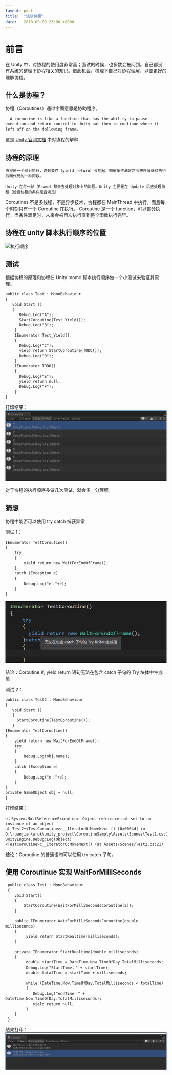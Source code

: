 ```yaml
---
layout: post
title:  "浅谈协程"
date:   2018-09-09 23:00 +0800
---
```


# 前言

在 Unity 中，对协程的使用度非常高；面试的时候，也多数会被问到。自己都没有系统的整理下协程相关的知识。借此机会，梳理下自己对协程理解，以便更好的理解协程。

## 什么是协程？

协程（Coroutines）通过字面意思是协助程序。

      A coroutine is like a function that has the ability to pause execution and return control to Unity but then to continue where it left off on the following frame。

 这是 [Unity 官网文档](https://docs.unity3d.com/Manual/Coroutines.html) 中对协程的解释.

## 协程的原理

    协程是一个部分执行，遇到条件（yield return）会挂起，知道条件满足才会被唤醒继续执行后面代码的一种函数。

    Unity 在每一帧（Frame）都会去处理对象上的协程。Unity 主要是在 Update 后去处理协程（检查协程的条件是否满足）

Coroutines 不是多线程，不是异步技术，协程都在 MainThread 中执行，而且每个时刻只有一个 Coroutine 在执行。 Coroutine 是一个 function，可以部分执行，当条件满足时，未来会被再次执行直到整个函数执行完毕。

## 协程在 unity 脚本执行顺序的位置

![执行顺序](https://docs.unity3d.com/uploads/Main/monobehaviour_flowchart.svg)

## 测试

根据协程的原理和协程在 Unity momo 脚本执行顺序做一个小测试来验证其原理。

    public class Test : MonoBehaviour
    {
       void Start ()
       {
          Debug.Log("A");
          StartCoroutine(Test_Yield());
          Debug.Log("B");
	    }
        IEnumerator Test_Yield()
        {
          Debug.Log("C");
          yield return StartCoroutine(TODO());
          Debug.Log("D");
        }
        IEnumerator TODO()
        {
          Debug.Log("E");
          yield return null;
          Debug.Log("F");
        }
    }

打印结果：
![结果](https://github.com/yuyaoxue/yuyaoxue.github.io/blob/master/assets/_v_images/CoroutineTestLog.png?raw=true)

对于协程的执行顺序多做几次测试，就会多一分理解。

## 猜想

协程中能否可以使用 try catch 捕获异常

测试 1：

    IEnumerator TestCoroutine()
    {
        try
        {
            yield return new WaitForEndOfFrame();
        }
        catch (Exception e)
        {
            Debug.Log("e："+e);
        }
    }

![结果](https://github.com/yuyaoxue/yuyaoxue.github.io/blob/master/assets/_v_images/CoroutineTryCatch.png?raw=true)

结论：Coroutine 的 yield return 语句无法在包含 catch 子句的 Try 块体中生成值

测试 2：

    public class Test2 : MonoBehaviour
    {
       void Start ()
       {
         StartCoroutine(TestCoroutine());
       }
    IEnumerator TestCoroutine()
    {
        yield return new WaitForEndOfFrame();
        try
        {
            Debug.Log(obj.name);
        }
        catch (Exception e)
        {
            Debug.Log("e："+e);
        }
    }
    private GameObject obj = null;
    }

打印结果：

    e：System.NullReferenceException: Object reference not set to an instance of an object
    at Test2+<TestCoroutine>c__Iterator0.MoveNext () [0x0004d] in D:\ruanjian\wrok\unity_project\CoroutineSamply\Assets\Scenes\Test2.cs:17
    UnityEngine.Debug:Log(Object)
    <TestCoroutine>c__Iterator0:MoveNext() (at Assets/Scenes/Test2.cs:21)
结论：Coroutine 的普通语句可以使用 try catch 子句。

## 使用 Coroutinue 实现 WaitForMilliSeconds

     public class Test : MonoBehaviour
     {
        void Start()
        {
            StartCoroutine(WaitForMilliSecondsCoroutine(2));
        }

        public IEnumerator WaitForMilliSecondsCoroutine(double milliseconds)
        {
             yield return StartRealtime(milliseconds);
        }

        private IEnumerator StartRealtime(double milliseconds)
        {
             double startTime = DateTime.Now.TimeOfDay.TotalMilliseconds;
             Debug.Log("StartTime：" + startTime);
             double totalTime = startTime + milliseconds;

             while (DateTime.Now.TimeOfDay.TotalMilliseconds < totalTime)
             {
                Debug.Log("endTime：" + DateTime.Now.TimeOfDay.TotalMilliseconds);
                yield return null;
             }
        }
     }

结果打印：
![结果](https://github.com/yuyaoxue/yuyaoxue.github.io/blob/master/assets/_v_images/CoroutineTest.png?raw=true)
